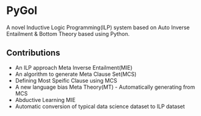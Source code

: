 # PyGol
A novel Inductive Logic Programming(ILP) system based on Auto Inverse Entailment &amp; Bottom Theory based using Python.

## Contributions
* An ILP approach Meta Inverse Entailment(MIE)
* An algorithm to generate Meta Clause Set(MCS) 
* Defining Most Speific Clause using MCS
* A new language bias Meta Theory(MT) - Automatically generating from MCS
* Abductive Learning MIE
* Automatic conversion of typical  data science dataset to ILP dataset
